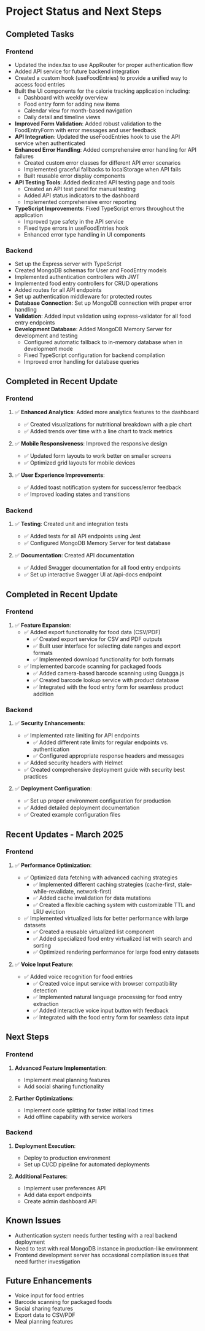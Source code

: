 # Project Status and Next Steps

## Completed Tasks

### Frontend
- Updated the index.tsx to use AppRouter for proper authentication flow
- Added API service for future backend integration
- Created a custom hook (useFoodEntries) to provide a unified way to access food entries
- Built the UI components for the calorie tracking application including:
  - Dashboard with weekly overview
  - Food entry form for adding new items
  - Calendar view for month-based navigation
  - Daily detail and timeline views
- **Improved Form Validation**: Added robust validation to the FoodEntryForm with error messages and user feedback
- **API Integration**: Updated the useFoodEntries hook to use the API service when authenticated
- **Enhanced Error Handling**: Added comprehensive error handling for API failures
  - Created custom error classes for different API error scenarios
  - Implemented graceful fallbacks to localStorage when API fails
  - Built reusable error display components
- **API Testing Tools**: Added dedicated API testing page and tools
  - Created an API test panel for manual testing
  - Added API status indicators to the dashboard
  - Implemented comprehensive error reporting
- **TypeScript Improvements**: Fixed TypeScript errors throughout the application
  - Improved type safety in the API service
  - Fixed type errors in useFoodEntries hook
  - Enhanced error type handling in UI components

### Backend
- Set up the Express server with TypeScript
- Created MongoDB schemas for User and FoodEntry models
- Implemented authentication controllers with JWT
- Implemented food entry controllers for CRUD operations
- Added routes for all API endpoints
- Set up authentication middleware for protected routes
- **Database Connection**: Set up MongoDB connection with proper error handling
- **Validation**: Added input validation using express-validator for all food entry endpoints
- **Development Database**: Added MongoDB Memory Server for development and testing
  - Configured automatic fallback to in-memory database when in development mode
  - Fixed TypeScript configuration for backend compilation
  - Improved error handling for database queries

## Completed in Recent Update

### Frontend
1. ✅ **Enhanced Analytics**: Added more analytics features to the dashboard
   - ✅ Created visualizations for nutritional breakdown with a pie chart
   - ✅ Added trends over time with a line chart to track metrics

2. ✅ **Mobile Responsiveness**: Improved the responsive design
   - ✅ Updated form layouts to work better on smaller screens
   - ✅ Optimized grid layouts for mobile devices

3. ✅ **User Experience Improvements**:
   - ✅ Added toast notification system for success/error feedback
   - ✅ Improved loading states and transitions

### Backend
1. ✅ **Testing**: Created unit and integration tests
   - ✅ Added tests for all API endpoints using Jest
   - ✅ Configured MongoDB Memory Server for test database

2. ✅ **Documentation**: Created API documentation
   - ✅ Added Swagger documentation for all food entry endpoints
   - ✅ Set up interactive Swagger UI at /api-docs endpoint

## Completed in Recent Update

### Frontend
1. ✅ **Feature Expansion**:
   - ✅ Added export functionality for food data (CSV/PDF)
     - ✅ Created export service for CSV and PDF outputs
     - ✅ Built user interface for selecting date ranges and export formats
     - ✅ Implemented download functionality for both formats
   - ✅ Implemented barcode scanning for packaged foods
     - ✅ Added camera-based barcode scanning using Quagga.js
     - ✅ Created barcode lookup service with product database
     - ✅ Integrated with the food entry form for seamless product addition

### Backend
1. ✅ **Security Enhancements**:
   - ✅ Implemented rate limiting for API endpoints
     - ✅ Added different rate limits for regular endpoints vs. authentication
     - ✅ Configured appropriate response headers and messages
   - ✅ Added security headers with Helmet
   - ✅ Created comprehensive deployment guide with security best practices
   
2. ✅ **Deployment Configuration**:
   - ✅ Set up proper environment configuration for production
   - ✅ Added detailed deployment documentation
   - ✅ Created example configuration files

## Recent Updates - March 2025

### Frontend
1. ✅ **Performance Optimization**:
   - ✅ Optimized data fetching with advanced caching strategies
     - ✅ Implemented different caching strategies (cache-first, stale-while-revalidate, network-first)
     - ✅ Added cache invalidation for data mutations
     - ✅ Created a flexible caching system with customizable TTL and LRU eviction
   - ✅ Implemented virtualized lists for better performance with large datasets
     - ✅ Created a reusable virtualized list component
     - ✅ Added specialized food entry virtualized list with search and sorting
     - ✅ Optimized rendering performance for large food entry datasets
   
2. ✅ **Voice Input Feature**:
   - ✅ Added voice recognition for food entries
     - ✅ Created voice input service with browser compatibility detection
     - ✅ Implemented natural language processing for food entry extraction
     - ✅ Added interactive voice input button with feedback
     - ✅ Integrated with the food entry form for seamless data input

## Next Steps

### Frontend
1. **Advanced Feature Implementation**:
   - Implement meal planning features
   - Add social sharing functionality
   
2. **Further Optimizations**:
   - Implement code splitting for faster initial load times
   - Add offline capability with service workers

### Backend
1. **Deployment Execution**:
   - Deploy to production environment
   - Set up CI/CD pipeline for automated deployments
   
2. **Additional Features**:
   - Implement user preferences API
   - Add data export endpoints
   - Create admin dashboard API

## Known Issues
- Authentication system needs further testing with a real backend deployment
- Need to test with real MongoDB instance in production-like environment
- Frontend development server has occasional compilation issues that need further investigation

## Future Enhancements
- Voice input for food entries
- Barcode scanning for packaged foods
- Social sharing features
- Export data to CSV/PDF
- Meal planning features